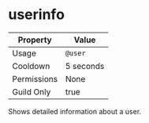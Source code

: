 # userinfo

| Property | Value |
|----------|-------|
| Usage | `@user` |
| Cooldown | 5 seconds |
| Permissions | None |
| Guild Only | true |

Shows detailed information about a user.